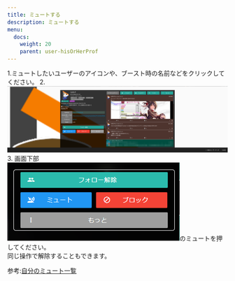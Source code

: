 ```yaml
---
title: ミュートする
description: ミュートする
menu:
  docs:
    weight: 20
    parent: user-hisOrHerProf
---
```


1.ミュートしたいユーザーのアイコンや、ブースト時の名前などをクリックしてください。
2. ![user1](https://raw.githubusercontent.com/cutls/TheDeskDocs/master/media/user1.png)
3. 画面下部  
   ![user1](https://raw.githubusercontent.com/cutls/TheDeskDocs/master/media/user8.png)のミュートを押してください。  
   同じ操作で解除することもできます。

   参考:[自分のミュート一覧](https://docs.thedesk.top/user/myprof/mute)

